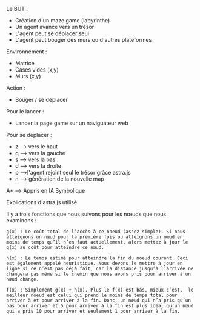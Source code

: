 Le BUT : 

* Création d'un maze game (labyrinthe)
* Un agent avance vers un trésor 
* L'agent peut se déplacer seul 
* L'agent peut bouger des murs ou d'autres plateformes

Environnement :
* Matrice
* Cases vides (x,y)
* Murs (x,y)

Action :
* Bouger / se déplacer 

Pour le lancer : 
* Lancer la page game sur un naviguateur web 

Pour se déplacer :
* z --> vers le haut
* q --> vers la gauche
* s --> vers la bas
* d --> vers la droite
* p -->l'agent rejoint seul le trésor grâce astra.js
* n --> génération de la nouvelle map

A* --> Appris en IA Symbolique

Explications d'astra js utilisé

Il y a trois fonctions que nous suivons pour les nœuds que nous examinons :

    g(x) : Le coût total de l’accès à ce noeud (assez simple). Si nous atteignons un nœud pour la première fois ou atteignons un nœud en moins de temps qu’il n’en faut actuellement, alors mettez à jour le g(x) au coût pour atteindre ce nœud.

    h(x) : Le temps estimé pour atteindre la fin du noeud courant. Ceci est également appelé heuristique. Nous devons le mettre à jour en ligne si ce n’est pas déjà fait, car la distance jusqu’à l’arrivée ne changera pas même si le chemin que nous avons pris pour arriver à un nœud change.

    f(x) : Simplement g(x) + h(x). Plus le f(x) est bas, mieux c’est.  le meilleur noeud est celui qui prend le moins de temps total pour arriver à et pour arriver à la fin. Donc, un nœud qui n’a pris qu’un pas pour arriver et 5 pour arriver à la fin est plus idéal qu’un nœud qui a pris 10 pour arriver et seulement 1 pour arriver à la fin.
